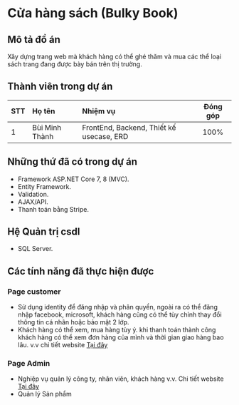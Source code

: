 # Cửa hàng sách (Bulky Book)
## Mô tả đồ án
Xây dựng trang web mà khách hàng có thể ghé thăm và mua các thể loại sách trang đang được bày bán trên thị trường.
## Thành viên trong dự án
| **STT** |        **Họ tên**       |                 **Nhiệm vụ**                | **Đóng góp** |
|:-------|:-----------------------|:-------------------------------------------|:------------:|
| 1       | Bùi Minh Thành | FrontEnd, Backend, Thiết kế usecase, ERD | 100%          |

## Những thứ đã có trong dự án
- Framework ASP.NET Core 7, 8 (MVC). 
- Entity Framework.
- Validation.
- AJAX/API.
- Thanh toán bằng Stripe.

## Hệ Quản trị csdl 
- SQL Server.

## Các tính năng đã thực hiện được
### Page customer 
- Sử dụng identity để đăng nhập và phân quyền, ngoài ra có thể đăng nhập facebook, microsoft, khách hàng cũng có thể tùy chỉnh thay đổi thông tin cá nhân hoặc bảo mật 2 lớp.
- Khách hàng có thể xem, mua hàng tùy ý. khi thanh toán thành công khách hàng có thể xem đơn hàng của mình và thời gian giao hàng bao lâu. v.v chi tiết website [Tại đây](https://minhthanh.click)

### Page Admin 
- Nghiệp vụ quản lý công ty, nhân viên, khách hàng v.v. Chi tiết website [Tại đây](https://minhthanh.click)
- Quản lý Sản phẩm

